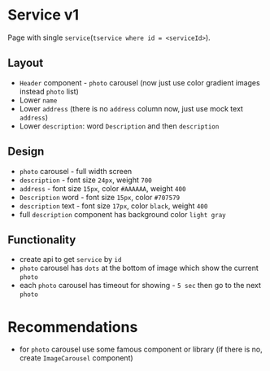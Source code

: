 # Service v1

Page with single `service`(`tservice where id = <serviceId>`).

## Layout

- `Header` component - `photo` carousel (now just use color gradient images instead `photo` list)
- Lower `name`
- Lower `address` (there is no `address` column now, just use mock text `address`)
- Lower `description`: word `Description` and then `description`

## Design

- `photo` carousel - full width screen
- `description` - font size `24px`, weight `700`
- `address` - font size `15px`, color `#AAAAAA`, weight `400`
- `Description` word - font size `15px`, color `#707579`
- `description` text - font size `17px`, color `black`, weight `400`
- full `description` component has background color `light gray`

## Functionality

- create api to get `service` by `id`
- `photo` carousel has `dots` at the bottom of image which show the current `photo`
- each `photo` carousel has timeout for showing - `5 sec` then go to the next `photo`

# Recommendations

- for `photo` carousel use some famous component or library (if there is no, create `ImageCarousel` component)